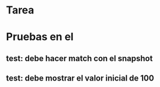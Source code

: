 # Tarea 
# Pruebas en el <Counter App />

## test: debe hacer match con el snapshot
## test: debe mostrar el valor inicial de 100 <CountaerApp vale={100}>


